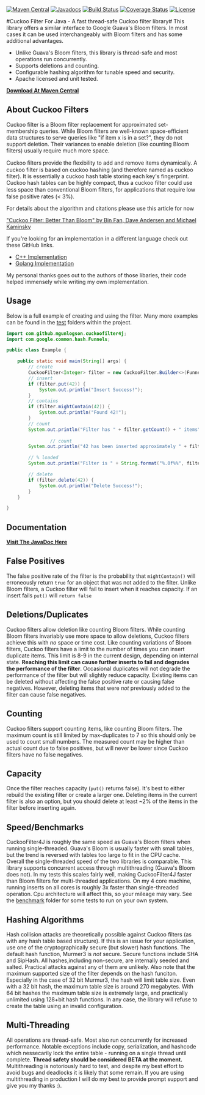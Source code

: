 [![Maven Central](https://maven-badges.herokuapp.com/maven-central/com.github.mgunlogson/cuckoofilter4j/badge.svg)](https://maven-badges.herokuapp.com/maven-central/com.github.mgunlogson/cuckoofilter4j)
[![Javadocs](http://javadoc.io/badge/com.github.mgunlogson/cuckoofilter4j.svg)](http://javadoc.io/doc/com.github.mgunlogson/cuckoofilter4j)
[![Build Status](https://travis-ci.org/MGunlogson/CuckooFilter4J.svg?branch=master)](https://travis-ci.org/MGunlogson/CuckooFilter4J)
[![Coverage Status](https://coveralls.io/repos/github/MGunlogson/CuckooFilter4J/badge.svg?branch=master)](https://coveralls.io/github/MGunlogson/CuckooFilter4J?branch=master)
[![License](https://img.shields.io/badge/license-Apache%202.0-blue.svg)](https://www.apache.org/licenses/LICENSE-2.0)



#Cuckoo Filter For Java - A fast thread-safe Cuckoo filter library#
This library offers a similar interface to Google Guava's Bloom filters. In most cases it can be used interchangeably with Bloom filters and has some additional advantages.
* Unlike Guava's Bloom filters, this library is thread-safe and most operations run concurrently. 
* Supports deletions and counting.
* Configurable hashing algorithm for tunable speed and security.
* Apache licensed and unit tested.

<strong>[Download At Maven Central](http://search.maven.org/#artifactdetails%7Ccom.github.mgunlogson%7Ccuckoofilter4j%7C1.0.0%7Cjar)</strong>


About Cuckoo Filters
-----------------

Cuckoo filter is a Bloom filter replacement for approximated set-membership queries. While Bloom filters are well-known space-efficient data structures to serve queries like "if item x is in a set?", they do not support deletion. Their variances to enable deletion (like counting Bloom filters) usually require much more space.

Cuckoo ﬁlters provide the ﬂexibility to add and remove items dynamically. A cuckoo filter is based on cuckoo hashing (and therefore named as cuckoo filter). It is essentially a cuckoo hash table storing each key's fingerprint. Cuckoo hash tables can be highly compact, thus a cuckoo filter could use less space than conventional Bloom ﬁlters, for applications that require low false positive rates (< 3%).

For details about the algorithm and citations please use this article for now

["Cuckoo Filter: Better Than Bloom" by Bin Fan, Dave Andersen and Michael Kaminsky](https://www.cs.cmu.edu/~dga/papers/cuckoo-conext2014.pdf)

If you're looking for an implementation in a different language check out these GitHub links.

* [C++ Implementation](https://github.com/efficient/cuckoofilter)
* [Golang Implementation](https://github.com/seiflotfy/cuckoofilter)

My personal thanks goes out to the authors of those libaries, their code helped immensely while writing my own implementation.


Usage
-------------------

Below is a full example of creating and using the filter. Many more examples can be  found in the [test](/src/test/java/com/github/mgunlogson/cuckoofilter4j) folders within the project.

```java
import com.github.mgunlogson.cuckoofilter4j;
import com.google.common.hash.Funnels;

public class Example {

	public static void main(String[] args) {
		// create
		CuckooFilter<Integer> filter = new CuckooFilter.Builder<>(Funnels.integerFunnel(), 2000000).build();
		// insert
		if (filter.put(42)) {
			System.out.println("Insert Success!");
		}
		// contains
		if (filter.mightContain(42)) {
			System.out.println("Found 42!");
		}
		// count
		System.out.println("Filter has " + filter.getCount() + " items");
		
				// count
		System.out.println("42 has been inserted approximately " + filter.approximateCount(42) + " times");

		// % loaded
		System.out.println("Filter is " + String.format("%.0f%%", filter.getLoadFactor() * 100) + " loaded");

		// delete
		if (filter.delete(42)) {
			System.out.println("Delete Success!");
		}
	}

}

```


Documentation
-------------------
<strong>[Visit The JavaDoc Here](http://javadoc.io/doc/com.github.mgunlogson/cuckoofilter4j)</strong>


False Positives
-----------------
 The false positive rate of the filter is the probability that `mightContain()` will erroneously return `true` for an object that was not added to the filter. Unlike Bloom filters, a Cuckoo filter will fail to insert when it reaches capacity. If an insert fails `put()` will `return false`

Deletions/Duplicates
-----------------
Cuckoo filters allow deletion like counting Bloom filters. While counting Bloom filters invariably use more space to allow deletions, Cuckoo filters achieve this with *no* space or time cost. Like counting variations of Bloom filters, Cuckoo filters have a limit to the number of times you can insert duplicate items. This limit is 8-9 in the current design, depending on internal state. **Reaching this limit can cause further inserts to fail and degrades the performance of the filter**. Occasional duplicates will not degrade the performance of the filter but will slightly reduce capacity. Existing items can be deleted without affecting the false positive rate or causing false negatives. However, deleting items that were *not* previously added to the filter can cause false negatives.

Counting
---------------
Cuckoo filters support counting items, like counting Bloom filters. The maximum count is still limited by max-duplicates to 7 so this should only be used to count small numbers. The measured count may be higher than actual count due to false positives, but will never be lower since Cuckoo filters have no false negatives.

Capacity
-------------------- 
Once the filter reaches capacity (`put()` returns false). It's best to either rebuild the existing filter or create a larger one. Deleting items in the current filter is also an option, but you should delete at least ~2% of the items in the filter before inserting again.

Speed/Benchmarks
------------------------------
CuckooFilter4J is roughly the same speed as Guava's Bloom filters when running single-threaded. Guava's Bloom is usually faster with small tables, but the trend is reversed with tables too large to fit in the CPU cache. Overall the single-threaded speed of the two libraries is comparable. This library supports concurrent access through multithreading (Guava's Bloom does not). In my tests this scales fairly well, making CuckooFilter4J faster than Bloom filters for multi-threaded applications. On my 4 core machine, running inserts on all cores is roughly 3x faster than single-threaded operation. Cpu architecture will affect this, so your mileage may vary. See the [benchmark](bench/) folder for some tests to run on your own system.


Hashing Algorithms
----------------------------
Hash collision attacks are theoretically possible against Cuckoo filters (as with any hash table based structure). If this is an issue for your application, use one of the cryptographically secure (but slower) hash functions. The default hash function, Murmer3 is *not* secure. Secure functions include SHA and SipHash. All hashes,including non-secure, are internally seeded and salted. Practical attacks against any of them are unlikely. Also note that the maximum supported size of the filter depends on the hash funciton. Especially in the case of 32 bit Murmur3, the hash will limit table size. Even with a 32 bit hash, the maximum table size is around 270 megabytes. With 64 bit hashes the maximum table size is extremely large, and practically unlimited using 128+bit hash functions. In any case, the library will refuse to create the table using an invalid configuration.

Multi-Threading
--------------------------------
All operations are thread-safe. Most also run concurrently for increased performance. Notable exceptions include copy, serialization, and hashcode which nessecarily lock the entire table - running on a single thread until complete. <strong>Thread safety should be considered BETA at the moment.</strong> Multithreading is notoriously hard to test, and despite my best effort to avoid bugs and deadlocks it is likely that some remain. If you are using multithreading in production I will do my best to provide prompt support and give you my thanks :).



